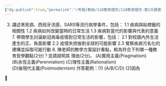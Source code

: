 ```yaml
---
{"dg-publish":true,"permalink":"/考題/教檢/110教育理念/110教育理念-第2大題第3題/","tags":["考題","題目","未完"]}
---
```


3. 講述黑死病、西班牙流感、SARS等流行病學事件，包括： 1.1 疾病與貼標籤的相關性 1.2 疾病如何改變當時的日常生活 1.3 疾病對當代的影響與代表的意義 7. 帶領學生討論新冠病毒疫情對日常生活的影響，包括： 2.1 對校園內外生活產生的正、負面影響 2.2 疫情失控後對全球的可能影響 2.3 覺察疾病污名化的建構並採取可能行動 8. 陳老師的教學方案設計重點，較為符合下列哪一種教育哲學觀點(2分)？並請說明其 
理由(2分)。 
(A)實用主義(Pragmatism)  
(B)永恆主義(Perennialism) 
(C)理性主義(Rationalism)  
(D)後現代主義(Postmodernism) 
作答範例：(1)    (A/B/C/D) 
(2)因為                                                         
  
 

  
